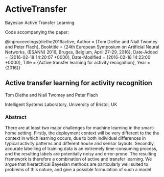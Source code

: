 # ActiveTransfer
Bayesian Active Transfer Learning

Code accompanying the paper:

@inproceedings{diethe2016active,
	Author = {Tom Diethe and Niall Twomey and Peter Flach},
	Booktitle = {24th European Symposium on Artificial Neural Networks, {ESANN} 2016, Bruges, Belgium, April 27-29, 2016},
	Date-Added = {2016-02-18 14:20:07 +0000},
	Date-Modified = {2016-02-18 14:23:00 +0000},
	Title = {Active transfer learning for activity recognition},
	Year = {2016}}


## Active transfer learning for activity recognition

Tom Diethe and Niall Twomey and Peter Flach

Intelligent Systems Laboratory, University of Bristol, UK

### Abstract
There are at least two major challenges for machine learning in the smart-home setting. Firstly, the deployment context will be very different to the the context in which learning occurs, due to both individual differences in typical activity patterns and different house and sensor layouts. Secondly, accurate labelling of training data is an extremely time-consuming process, and the resulting labels are potentially noisy and error-prone. The resulting framework is therefore a combination of active and transfer learning. We argue that hierarchical Bayesian methods are particularly well suited to problems of this nature, and give a possible formulation of such a model
